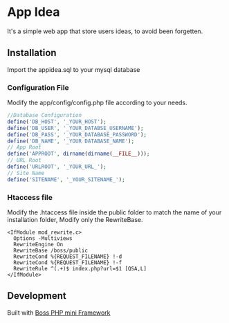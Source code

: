 # App Idea

It's a simple web app that store users ideas, to avoid been forgetten. 

## Installation
Import the appidea.sql to your mysql database 


### Configuration File

Modify the app/config/config.php file according to your needs.

``` PHP
//Database Configuration
define('DB_HOST', '_YOUR_HOST');
define('DB_USER', '_YOUR_DATABSE_USERNAME');
define('DB_PASS', '_YOUR_DATABASE_PASSWORD');
define('DB_NAME', '_YOUR DATABASE_NAME');
// App Root 
define('APPROOT', dirname(dirname(__FILE__)));
// URL Root
define('URLROOT', '_YOUR_URL_');
// Site Name
define('SITENAME', '_YOUR_SITENAME_');
```


### Htaccess file

Modify the .htaccess file inside the public folder to match the name of your installation folder, Modify only the RewriteBase.

```
<IfModule mod_rewrite.c>
  Options -Multiviews
  RewriteEngine On 
  RewriteBase /boss/public 
  RewriteCond %{REQUEST_FILENAME} !-d 
  RewriteCond %{REQUEST_FILENAME} !-f 
  RewriteRule ^(.+)$ index.php?url=$1 [QSA,L]
</IfModule>
```

## Development
Built with [Boss PHP mini Framework](https://github.com/techreagan/Boss)
